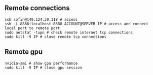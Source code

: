 ## Remote connections
```commandline
ssh sofin@140.124.30.118 # access
ssh -L 8888:localhost:8888 ACCOUNT@SERVER_IP # access and connect local port to remote port
sudo netstat -tupn # check remote internet tcp connections
sudo kill -9 IP # close remote tcp connections
```

## Remote gpu
```commandline
nvidia-smi # show gpu performance
sudo kill -9 IP # close gpu session
```
